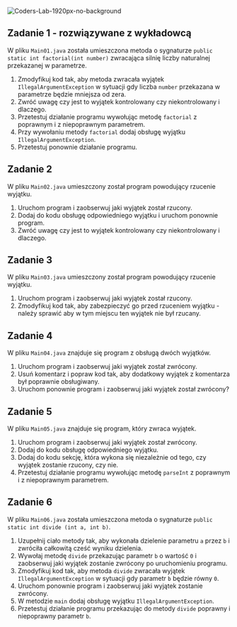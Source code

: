 ![Coders-Lab-1920px-no-background](https://user-images.githubusercontent.com/152855/73064373-5ed69780-3ea1-11ea-8a71-3d370a5e7dd8.png)


## Zadanie 1 - rozwiązywane z wykładowcą

W pliku `Main01.java` została umieszczona metoda o sygnaturze `public static int factorial(int number)`
zwracająca silnię liczby naturalnej przekazanej w parametrze.
1. Zmodyfikuj kod tak, aby metoda zwracała wyjątek `IllegalArgumentException` 
w sytuacji gdy liczba `number` przekazana w parametrze będzie mniejsza od zera.
2. Zwróć uwagę czy jest to wyjątek kontrolowany czy niekontrolowany i dlaczego.
3. Przetestuj działanie programu wywołując metodę `factorial` z poprawnym i z niepoprawnym parametrem.
4. Przy wywołaniu metody `factorial` dodaj obsługę wyjątku `IllegalArgumentException`.
5. Przetestuj ponownie działanie programu.

## Zadanie 2

W pliku `Main02.java` umieszczony został program powodujący rzucenie wyjątku.
1. Uruchom program i zaobserwuj jaki wyjątek został rzucony.
2. Dodaj do kodu obsługę odpowiedniego wyjątku i uruchom ponownie program.
3. Zwróć uwagę czy jest to wyjątek kontrolowany czy niekontrolowany i dlaczego.

## Zadanie 3

W pliku `Main03.java` umieszczony został program powodujący rzucenie wyjątku.
1. Uruchom program i zaobserwuj jaki wyjątek został rzucony.
2. Zmodyfikuj kod tak, aby zabezpieczyć go przed rzuceniem wyjątku - należy sprawić aby w tym miejscu ten wyjątek nie był rzucany.


## Zadanie 4

W pliku `Main04.java` znajduje się program z obsługą dwóch wyjątków.

1. Uruchom program i zaobserwuj jaki wyjątek został zwrócony.
2. Usuń komentarz i popraw kod tak, aby dodatkowy wyjątek z komentarza był poprawnie obsługiwany.
1. Uruchom ponownie program i zaobserwuj jaki wyjątek został zwrócony?

## Zadanie 5

W pliku `Main05.java` znajduje się program, który zwraca wyjątek.
1. Uruchom program i zaobserwuj jaki wyjątek został zwrócony.
2. Dodaj do kodu obsługę odpowiedniego wyjątku.
3. Dodaj do kodu sekcję, która wykona się niezależnie od tego, czy wyjątek zostanie rzucony, czy nie.
4. Przetestuj działanie programu wywołując metodę `parseInt` z poprawnym i z niepoprawnym parametrem.

## Zadanie 6

W pliku `Main06.java` została umieszczona metoda o sygnaturze `public static int divide (int a, int b)`.

1. Uzupełnij ciało metody tak, aby wykonała dzielenie parametru `a` przez `b` i zwróciła całkowitą cześć wyniku dzielenia.
2. Wywołaj metodę `divide` przekazując parametr `b` o wartość `0` i zaobserwuj jaki wyjątek zostanie zwrócony po uruchomieniu programu.
3. Zmodyfikuj kod tak, aby metoda `divide` zwracała wyjątek `IllegalArgumentException` w sytuacji gdy parametr `b` będzie równy `0`.
4. Uruchom ponownie program i zaobserwuj jaki wyjątek zostanie zwrócony.
5. W metodzie `main` dodaj obsługę wyjątku `IllegalArgumentException`.
6. Przetestuj działanie programu przekazując do metody `divide` poprawny i niepoprawny parametr `b`.
